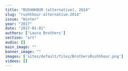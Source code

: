 ```yaml
---
title: "RUSHHHOUR (alternative), 2014"
slug: "rushhhour-alternative-2014"
issue: "Winter"
year: "2017"
date: "2017-01-01"
authors: ['Laura Brothers']
section: "art"
audio: []
main_image: ""
banner_image: ""
images: ['sites/default/files/BrothersRushhhour.png']
videos: []
---
```

